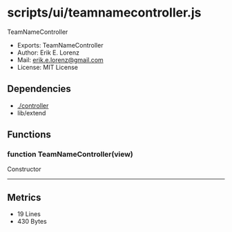 # scripts/ui/teamnamecontroller.js


TeamNameController

* Exports: TeamNameController
* Author: Erik E. Lorenz 
* Mail: <erik.e.lorenz@gmail.com>
* License: MIT License


## Dependencies

* <a href="./controller.html">./controller</a>
* lib/extend

## Functions

###   function TeamNameController(view)
Constructor

---

## Metrics

* 19 Lines
* 430 Bytes

